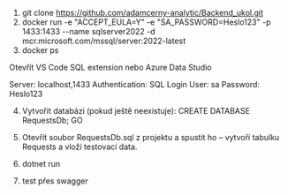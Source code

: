 1. git clone https://github.com/adamcerny-analytic/Backend_ukol.git
2. docker run -e "ACCEPT_EULA=Y" -e "SA_PASSWORD=Heslo123" -p 1433:1433 --name sqlserver2022 -d mcr.microsoft.com/mssql/server:2022-latest
3. docker ps

Otevřít VS Code SQL extension nebo Azure Data Studio

Server: localhost,1433
Authentication: SQL Login
User: sa
Password: Heslo123

4. Vytvořit databázi (pokud ještě neexistuje):
CREATE DATABASE RequestsDb;
GO

5. Otevřít soubor RequestsDb.sql z projektu a spustit ho –  vytvoří tabulku Requests a vloží testovací data.
 
 6. dotnet run
 7. test přes swagger